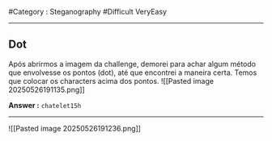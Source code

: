 #Category : Steganography #Difficult VeryEasy
***
## Dot
Após abrirmos a imagem da challenge, demorei para achar algum método que envolvesse os pontos (dot), até que encontrei a maneira certa. Temos que colocar os characters acima dos pontos.
![[Pasted image 20250526191135.png]]

**Answer :** `chatelet15h`
***
![[Pasted image 20250526191236.png]]